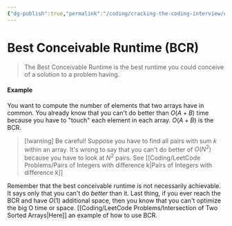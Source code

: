 ```yaml
---
{"dg-publish":true,"permalink":"/coding/cracking-the-coding-interview/concepts/2-1-1-best-conceivable-runtime-bcr/"}
---
```


# Best Conceivable Runtime (BCR)
> The Best Conceivable Runtime is the best runtime you could conceive of a solution to a problem having. 

#### Example
You want to compute the number of elements that two arrays have in common. You already know that you can't do better than $O(A+B)$ time because you have to "touch" each element in each array. $O(A+B)$ is the BCR.

>[!warning] Be careful!
>Suppose you have to find all pairs with sum _k_ within an array.
>It's wrong to say that you can't do better of $O(N^2)$ because you have to look at $N^2$ pairs. See [[Coding/LeetCode Problems/Pairs of Integers with difference k\|Pairs of Integers with difference k]]

Remember that the best conceivable runtime is not necessarily achievable. It says only that you can't do _better_ than it.
Last thing, if you ever reach the BCR and have $O(1)$ additional space, then you know that you can't optimize the big O time or space.
[[Coding/LeetCode Problems/Intersection of Two Sorted Arrays\|Here]] an example of how to use BCR.
